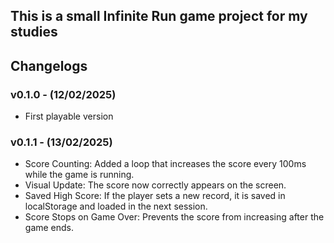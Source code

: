 ## This is a small Infinite Run game project for my studies

## Changelogs

### v0.1.0 - (12/02/2025)
- First playable version 

### v0.1.1 - (13/02/2025)
- Score Counting: Added a loop that increases the score every 100ms while the game is running.
- Visual Update: The score now correctly appears on the screen.
- Saved High Score: If the player sets a new record, it is saved in localStorage and loaded in the next session.
- Score Stops on Game Over: Prevents the score from increasing after the game ends.